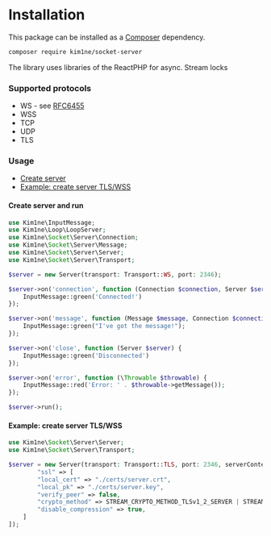 # Installation

This package can be installed as a [Composer](https://getcomposer.org/) dependency.

```bash
composer require kim1ne/socket-server
```

The library uses libraries of the ReactPHP for async. Stream locks

### Supported protocols
- WS - see [RFC6455](https://datatracker.ietf.org/doc/html/rfc6455)
- WSS
- TCP
- UDP
- TLS

### Usage
- [Create server](https://github.com/kim1ne/socket-server/tree/main?tab=readme-ov-file#create-server-and-run)
- [Example: create server TLS/WSS](https://github.com/kim1ne/socket-server/tree/main?tab=readme-ov-file#example-create-server-tlswss)


#### Create server and run

```php
use Kim1ne\InputMessage;
use Kim1ne\Loop\LoopServer;
use Kim1ne\Socket\Server\Connection;
use Kim1ne\Socket\Server\Message;
use Kim1ne\Socket\Server\Server;
use Kim1ne\Socket\Server\Transport;

$server = new Server(transport: Transport::WS, port: 2346);

$server->on('connection', function (Connection $connection, Server $server) {
    InputMessage::green('Connected!')
});

$server->on('message', function (Message $message, Connection $connection, Server $server) {
    InputMessage::green("I've got the message!");
});

$server->on('close', function (Server $server) {
    InputMessage::green('Disconnected')
});

$server->on('error', function (\Throwable $throwable) {
    InputMessage::red('Error: ' . $throwable->getMessage());
});

$server->run();
```

#### Example: create server TLS/WSS
```php
use Kim1ne\Socket\Server\Server;
use Kim1ne\Socket\Server\Transport;

$server = new Server(transport: Transport::TLS, port: 2346, serverContext: [
        "ssl" => [
        "local_cert" => "./certs/server.crt",
        "local_pk" => "./certs/server.key",
        "verify_peer" => false,
        "crypto_method" => STREAM_CRYPTO_METHOD_TLSv1_2_SERVER | STREAM_CRYPTO_METHOD_TLSv1_3_SERVER,
        "disable_compression" => true,
    ]
]);
```
